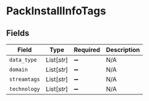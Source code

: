 # PackInstallInfoTags


## Fields

| Field              | Type               | Required           | Description        |
| ------------------ | ------------------ | ------------------ | ------------------ |
| `data_type`        | List[*str*]        | :heavy_minus_sign: | N/A                |
| `domain`           | List[*str*]        | :heavy_minus_sign: | N/A                |
| `streamtags`       | List[*str*]        | :heavy_minus_sign: | N/A                |
| `technology`       | List[*str*]        | :heavy_minus_sign: | N/A                |